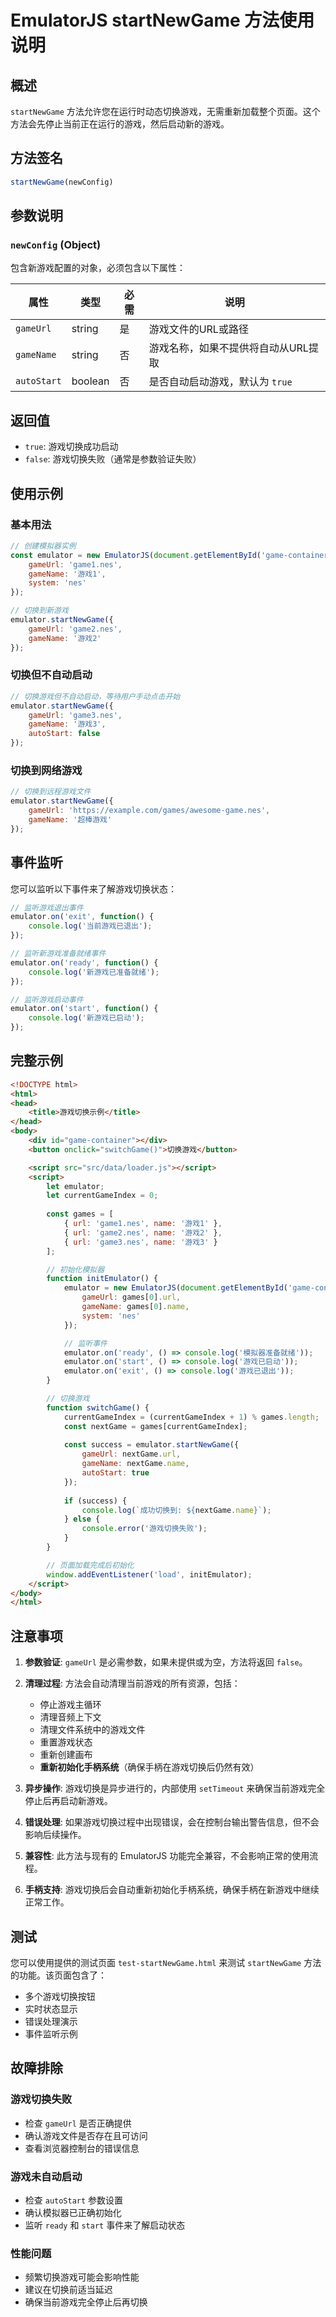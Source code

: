 # EmulatorJS startNewGame 方法使用说明

## 概述

`startNewGame` 方法允许您在运行时动态切换游戏，无需重新加载整个页面。这个方法会先停止当前正在运行的游戏，然后启动新的游戏。

## 方法签名

```javascript
startNewGame(newConfig)
```

## 参数说明

### `newConfig` (Object)
包含新游戏配置的对象，必须包含以下属性：

| 属性 | 类型 | 必需 | 说明 |
|------|------|------|------|
| `gameUrl` | string | 是 | 游戏文件的URL或路径 |
| `gameName` | string | 否 | 游戏名称，如果不提供将自动从URL提取 |
| `autoStart` | boolean | 否 | 是否自动启动游戏，默认为 `true` |

## 返回值

- `true`: 游戏切换成功启动
- `false`: 游戏切换失败（通常是参数验证失败）

## 使用示例

### 基本用法

```javascript
// 创建模拟器实例
const emulator = new EmulatorJS(document.getElementById('game-container'), {
    gameUrl: 'game1.nes',
    gameName: '游戏1',
    system: 'nes'
});

// 切换到新游戏
emulator.startNewGame({
    gameUrl: 'game2.nes',
    gameName: '游戏2'
});
```

### 切换但不自动启动

```javascript
// 切换游戏但不自动启动，等待用户手动点击开始
emulator.startNewGame({
    gameUrl: 'game3.nes',
    gameName: '游戏3',
    autoStart: false
});
```

### 切换到网络游戏

```javascript
// 切换到远程游戏文件
emulator.startNewGame({
    gameUrl: 'https://example.com/games/awesome-game.nes',
    gameName: '超棒游戏'
});
```

## 事件监听

您可以监听以下事件来了解游戏切换状态：

```javascript
// 监听游戏退出事件
emulator.on('exit', function() {
    console.log('当前游戏已退出');
});

// 监听新游戏准备就绪事件
emulator.on('ready', function() {
    console.log('新游戏已准备就绪');
});

// 监听游戏启动事件
emulator.on('start', function() {
    console.log('新游戏已启动');
});
```

## 完整示例

```html
<!DOCTYPE html>
<html>
<head>
    <title>游戏切换示例</title>
</head>
<body>
    <div id="game-container"></div>
    <button onclick="switchGame()">切换游戏</button>

    <script src="src/data/loader.js"></script>
    <script>
        let emulator;
        let currentGameIndex = 0;
        
        const games = [
            { url: 'game1.nes', name: '游戏1' },
            { url: 'game2.nes', name: '游戏2' },
            { url: 'game3.nes', name: '游戏3' }
        ];

        // 初始化模拟器
        function initEmulator() {
            emulator = new EmulatorJS(document.getElementById('game-container'), {
                gameUrl: games[0].url,
                gameName: games[0].name,
                system: 'nes'
            });

            // 监听事件
            emulator.on('ready', () => console.log('模拟器准备就绪'));
            emulator.on('start', () => console.log('游戏已启动'));
            emulator.on('exit', () => console.log('游戏已退出'));
        }

        // 切换游戏
        function switchGame() {
            currentGameIndex = (currentGameIndex + 1) % games.length;
            const nextGame = games[currentGameIndex];
            
            const success = emulator.startNewGame({
                gameUrl: nextGame.url,
                gameName: nextGame.name,
                autoStart: true
            });
            
            if (success) {
                console.log(`成功切换到: ${nextGame.name}`);
            } else {
                console.error('游戏切换失败');
            }
        }

        // 页面加载完成后初始化
        window.addEventListener('load', initEmulator);
    </script>
</body>
</html>
```

## 注意事项

1. **参数验证**: `gameUrl` 是必需参数，如果未提供或为空，方法将返回 `false`。

2. **清理过程**: 方法会自动清理当前游戏的所有资源，包括：
   - 停止游戏主循环
   - 清理音频上下文
   - 清理文件系统中的游戏文件
   - 重置游戏状态
   - 重新创建画布
   - **重新初始化手柄系统**（确保手柄在游戏切换后仍然有效）

3. **异步操作**: 游戏切换是异步进行的，内部使用 `setTimeout` 来确保当前游戏完全停止后再启动新游戏。

4. **错误处理**: 如果游戏切换过程中出现错误，会在控制台输出警告信息，但不会影响后续操作。

5. **兼容性**: 此方法与现有的 EmulatorJS 功能完全兼容，不会影响正常的使用流程。

6. **手柄支持**: 游戏切换后会自动重新初始化手柄系统，确保手柄在新游戏中继续正常工作。

## 测试

您可以使用提供的测试页面 `test-startNewGame.html` 来测试 `startNewGame` 方法的功能。该页面包含了：

- 多个游戏切换按钮
- 实时状态显示
- 错误处理演示
- 事件监听示例

## 故障排除

### 游戏切换失败
- 检查 `gameUrl` 是否正确提供
- 确认游戏文件是否存在且可访问
- 查看浏览器控制台的错误信息

### 游戏未自动启动
- 检查 `autoStart` 参数设置
- 确认模拟器已正确初始化
- 监听 `ready` 和 `start` 事件来了解启动状态

### 性能问题
- 频繁切换游戏可能会影响性能
- 建议在切换前适当延迟
- 确保当前游戏完全停止后再切换
